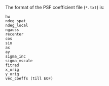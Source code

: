 The format of the PSF coefficient file (`*.txt`) is:
```
hw
ndeg_spat
ndeg_local
ngauss
recenter
cos
sin
ax
ay
sigma_inc
sigma_mscale
fitrad
x_orig
y_orig
vec_coeffs (till EOF)
```
